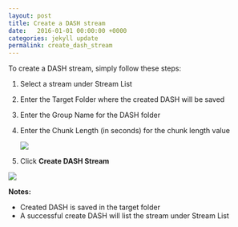 ```yaml
---
layout: post
title: Create a DASH stream
date:   2016-01-01 00:00:00 +0000
categories: jekyll update
permalink: create_dash_stream
---
```


To create a DASH stream, simply follow these steps:

1. Select a stream under Stream List
   
2. Enter the Target Folder where the created DASH will be saved
   
3. Enter the Group Name for the DASH folder
   
4. Enter the Chunk Length (in seconds) for the chunk length value
   
   ![]({{site.url}}{{site.baseurl}}/assets/image11.jpg)
   
5. Click **Create DASH Stream**

![]({{site.url}}{{site.baseurl}}/assets/image12.jpg)



**Notes:**

- Created DASH is saved in the target folder
- A successful create DASH will list the stream under Stream List